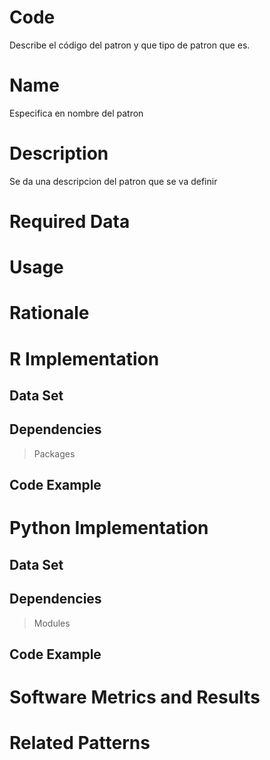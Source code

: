 # Code
Describe el código del patron y que tipo de patron que es.
# Name 
Especifica en nombre del patron 
# Description 
Se da una descripcion del patron que se va definir 
# Required Data 
# Usage
# Rationale
# R Implementation 
## Data Set
## Dependencies 
> Packages
## Code Example 

# Python Implementation

## Data Set
## Dependencies 
> Modules
## Code Example
# Software Metrics and Results
# Related Patterns


